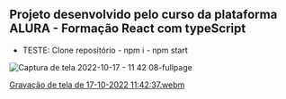 ## Projeto desenvolvido pelo curso da plataforma ALURA - Formação React com typeScript

* TESTE: Clone repositório - npm i - npm start

![Captura de tela 2022-10-17 - 11 42 08-fullpage](https://user-images.githubusercontent.com/69319634/196207322-fe72ea3c-3b1f-4fb2-8b47-978f2fd93bf0.png)

[Gravação de tela de 17-10-2022 11:42:37.webm](https://user-images.githubusercontent.com/69319634/196207583-ed7ce470-52bc-4d47-9b5d-cc41ce9551ec.webm)
